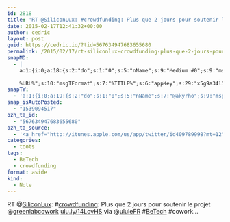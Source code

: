 ```yaml
---
id: 2818
title: 'RT @SiliconLux: #crowdfunding: Plus que 2 jours pour soutenir le projet @greenlabcowork ulu.ly/14LovHS via @ululeFR #BeTech #cowork…'
date: 2015-02-17T12:41:32+00:00
author: cedric
layout: post
guid: https://cedric.io/?tid=567634947683655680
permalink: /2015/02/17/rt-siliconlux-crowdfunding-plus-que-2-jours-pour-soutenir-le-projet-greenlabcowork-ulu-ly-14lovhs-via-ululefr-betech-cowork/
snapMD:
  - |
    a:1:{i:0;a:18:{s:2:"do";s:1:"0";s:5:"nName";s:9:"Medium #0";s:9:"msgFormat";s:19:"%FULLTEXT%
    
    %URL%";s:10:"msgTFormat";s:7:"%TITLE%";s:6:"appKey";s:29:"x5g9a34l5z294i5y2q284e4g54454";s:6:"appSec";s:85:"d3h0a44e4s2b4i5u2r234m5f5b4v2l5q2a444h574347464a454x2w20374447494c484b4w2c464f5u2d4z2";s:8:"inclTags";s:1:"1";s:7:"fltrsOn";i:0;s:5:"fltrs";a:0:{}s:7:"proxyOn";i:0;s:7:"useSURL";i:0;s:1:"v";i:350;s:4:"publ";s:1:"0";s:11:"accessToken";s:65:"2353413aa5437433e5648ccf74a16119308317c52d1a24d8ed99f26add037528a";s:12:"appAppUserID";s:65:"104b21fd8da79171a6e7bf800d03b4b761204f242935e05d2d86850a6b1635f77";s:14:"appAppUserName";s:26:"Cédric Bousmanne (akyrho)";s:13:"appAppUserURL";s:26:"https://medium.com/@akyrho";s:7:"pubList";a:0:{}}}
snapTW:
  - 'a:1:{i:0;a:19:{s:2:"do";s:1:"0";s:5:"nName";s:7:"@akyrho";s:9:"msgFormat";s:26:"%TITLE%. %EXCERPT% - %URL%";s:6:"appKey";s:55:"x5g9a8325v2y475r3c4m48584n53446p423r3r5u3e356j5j3k4r2p3";s:6:"appSec";s:105:"d3h0a94o46415u594v3q5l5n5l4r4x474x4j484o473u4i5w2m4k494z2k344n306n5r3l5v2s554p4n3p3k45495c3z4v4d3m3u5w525";s:7:"fltrsOn";i:0;s:5:"fltrs";a:0:{}s:7:"proxyOn";i:0;s:7:"useSURL";i:0;s:1:"v";i:350;s:5:"twURL";s:25:"http://twitter.com/akyrho";s:11:"accessToken";s:50:"6678782-Eyg60SCeh7762DEIsYtTPD5GVeOuSN8ATMdF2Lpppe";s:14:"accessTokenSec";s:45:"PgGDCbcYLJnR5esZjY9ID72A33mUNCYnQwaQTBsojSJNa";s:5:"tw140";i:0;s:10:"riComments";s:1:"1";s:11:"riCommentsM";s:1:"1";s:12:"riCommentsAA";s:1:"1";s:8:"attchImg";s:1:"1";s:9:"wpImgSize";s:4:"full";}}'
snap_isAutoPosted:
  - "1539094517"
ozh_ta_id:
  - "567634947683655680"
ozh_ta_source:
  - '<a href="http://itunes.apple.com/us/app/twitter/id409789998?mt=12" rel="nofollow">Twitter for Mac</a>'
categories:
  - toots
tags:
  - BeTech
  - crowdfunding
format: aside
kind:
  - Note
---
```

RT <span class="username username_linked">@<a href="https://twitter.com/SiliconLux" title="Silicon Luxembourg">SiliconLux</a></span>: <span class="hashtag hashtag_local">#<a href="https://cedric.io/tag/crowdfunding/">crowdfunding</a>: Plus que 2 jours pour soutenir le projet <span class="username username_linked">@<a href="https://twitter.com/greenlabcowork" title="Greenlab Coworking">greenlabcowork</a></span> <a href="http://ulu.ly/14LovHS" title="http://ulu.ly/14LovHS" class="link link_untco">ulu.ly/14LovHS</a> via <span class="username username_linked">@<a href="https://twitter.com/ululeFR" title="ulule FR">ululeFR</a></span> <span class="hashtag hashtag_local">#<a href="https://cedric.io/tag/betech/">BeTech</a> #cowork…</p>